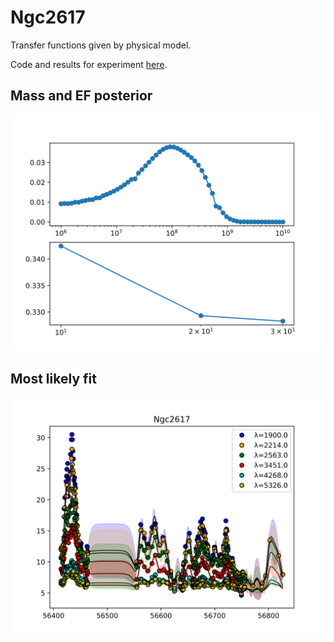 # Ngc2617

Transfer functions given by physical model.

Code and results for experiment [here](Real/Ngc2617/).


## Mass and EF posterior

![Ngc2617_posterior_mass](Real/Ngc2617/posteriors.svg)


## Most likely fit

![Ngc2617_matern32_10_fit](Real/Ngc2617/bestfit.svg)

